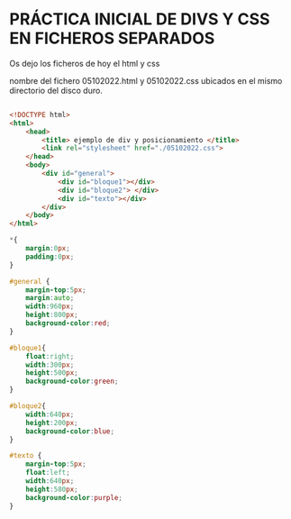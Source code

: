 # PRÁCTICA INICIAL DE DIVS Y CSS EN FICHEROS SEPARADOS

Os dejo los ficheros de hoy el html y css

nombre del fichero 05102022.html y 05102022.css ubicados en el mismo directorio del disco duro.

```html

<!DOCTYPE html>
<html>
    <head>
        <title> ejemplo de div y posicionamiento </title>
        <link rel="stylesheet" href="./05102022.css">
    </head>
    <body>
        <div id="general">
            <div id="bloque1"></div>
            <div id="bloque2"> </div>
            <div id="texto"></div>
        </div>
    </body>
</html>
```


```css
*{
    margin:0px;
    padding:0px;
}

#general {
    margin-top:5px;
    margin:auto;
    width:960px;
    height:800px;
    background-color:red;
}

#bloque1{
    float:right;
    width:300px;
    height:500px;
    background-color:green;
}

#bloque2{
    width:640px;
    height:200px;
    background-color:blue;
}

#texto {
    margin-top:5px;
    float:left;
    width:640px;
    height:580px;
    background-color:purple;
}

```
